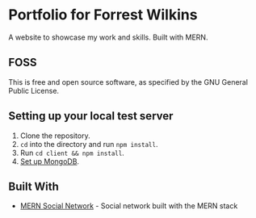 # Portfolio for Forrest Wilkins

A website to showcase my work and skills. Built with MERN.

## FOSS

This is free and open source software, as specified by the GNU General Public License.

## Setting up your local test server

1. Clone the repository.
2. `cd` into the directory and run `npm install`.
3. Run `cd client && npm install`.
4. [Set up MongoDB](https://github.com/jm-shi/MERN-Social-Network/blob/master/README.md).

## Built With

- [MERN Social Network](https://github.com/jm-shi/MERN-Social-Network) - Social network built with the MERN stack
